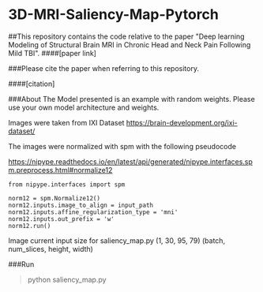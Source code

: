 # 3D-MRI-Saliency-Map-Pytorch
##This repository contains the code relative to the paper "Deep learning Modeling of Structural Brain MRI in Chronic Head and Neck Pain Following Mild TBI".
####[paper link] 

###Please cite the paper when referring to this repository.

####[citation]

###About
The Model presented is an example with random weights.
Please use your own model architecture and weights.

Images were taken from IXI Dataset https://brain-development.org/ixi-dataset/

The images were normalized with spm with the following pseudocode

https://nipype.readthedocs.io/en/latest/api/generated/nipype.interfaces.spm.preprocess.html#normalize12

    from nipype.interfaces import spm

    norm12 = spm.Normalize12()
    norm12.inputs.image_to_align = input_path
    norm12.inputs.affine_regularization_type = 'mni'
    norm12.inputs.out_prefix = 'w'
    norm12.run()

Image current input size for saliency_map.py (1, 30, 95, 79) (batch, num_slices, height, width)

###Run
 > python saliency_map.py